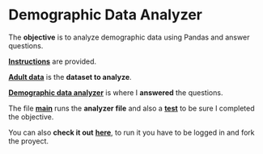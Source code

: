 # Demographic Data Analyzer

The **objective** is to analyze demographic data using Pandas and answer questions.

[**Instructions**](https://github.com/LautaroOchotorena/Data-Analysis-with-Python-Freecodecamp/blob/main/Demographic%20Data%20Analyzer/Instructions.md) are provided.

[**Adult data**](https://github.com/LautaroOchotorena/Data-Analysis-with-Python-Freecodecamp/blob/main/Demographic%20Data%20Analyzer/adult_data.csv) is the **dataset to analyze**.

[**Demographic data analyzer**](https://github.com/LautaroOchotorena/Data-Analysis-with-Python-Freecodecamp/blob/main/Demographic%20Data%20Analyzer/demographic_data_analyzer.py) is where I **answered** the questions.

The file [**main**](https://github.com/LautaroOchotorena/Data-Analysis-with-Python-Freecodecamp/blob/main/Demographic%20Data%20Analyzer/main.py) runs the **analyzer file** and also a [**test**](https://github.com/LautaroOchotorena/Data-Analysis-with-Python-Freecodecamp/blob/main/Demographic%20Data%20Analyzer/test_module.py) to be sure I completed the objective.

You can also **check it out** [**here**](https://replit.com/@LautaroOchotore/Demographic-Data-Analyzer), to run it you have to be logged in and fork the proyect.
